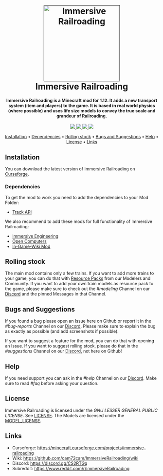 <h1 align="center">
    <br>
        <a href=""><img src="https://media.forgecdn.net/avatars/120/268/636406655841781764.png" alt="Immersive Railroading" width="250"></a>
    <br>
    Immersive Railroading
    <br>
</h1>
<h4 align="center">
    Immersive Railroading is a Minecraft mod for 1.12.  It adds a new transport system (item and players) to the game.  It is based in real world physics (where possible) and uses life size models to convey the true scale and grandeur of Railroading.
</h4>

<p align="center">
  <a href="http://174.138.127.16/job/Immersive%20Railroading/">
    <img src="https://img.shields.io/travis/com/ivandelabeldad/rackian-gateway.svg">
  </a>
  <a href="https://minecraft.net/en-us/">
     <img src="https://img.shields.io/badge/minecraft-1.12.2-blue.svg">
  </a>
  <a href="https://files.minecraftforge.net/">
     <img src="https://img.shields.io/badge/forge-14.23.1.2555-orange.svg">
  </a>
  <a href="https://discordapp.com/invite/CS2RTGq">
    <img src="https://img.shields.io/discord/355731184157720578.svg">
  </a>
</p>

<p align="center">
  <a href="#installation">Installation</a> •
  <a href="#dependencies">Dependencies</a> •
  <a href="#rolling-stock">Rolling stock</a> •
  <a href="#bugs-and-suggestions">Bugs and Suggestions</a> •
  <a href="#help">Help</a> •
  <a href="#license">License</a> •
  <a href="#links">Links</a>
</p>

## Installation
You can download the latest version of Immersive Railroading on [Curseforge](https://minecraft.curseforge.com/projects/immersive-railroading/files).
### Dependencies
To get the mod to work you need to add the dependencies to your Mod Folder:
 - [Track API](https://minecraft.curseforge.com/projects/track-api)
 
We also recommend to add these mods for full functionality of Immersive Railroading:
 - [Immersive Engineering](https://minecraft.curseforge.com/projects/immersive-engineering)
 - [Open Computers](https://minecraft.curseforge.com/projects/opencomputers)
 - [In-Game-Wiki Mod](https://minecraft.curseforge.com/projects/in-game-wiki-mod)
  
## Rolling stock
The main mod contains only a few trains. If you want to add more trains to your game, you can do that with [Resource Packs](https://github.com/cam72cam/ImmersiveRailroading/wiki/Resource-packs-(outside-sources)) from our Modelers and Community.
If you want to add your own train models as resource pack to the game, please make sure to check out the *#modeling* Channel on our [Discord](https://discordapp.com/invite/CS2RTGq) and the pinned Messages in that Channel.

## Bugs and Suggestions
If you found a bug please open an Issue here on Github or report it in the *#bug-reports* Channel on our [Discord](https://discordapp.com/invite/CS2RTGq).
Please make sure to explain the bug as exactly as possible (and add screenshots if possible).

If you want to suggest a feature for the mod, you can do that with opening an Issue.
If you want to suggest rolling stock, please do that in the *#suggestions* Channel on our [Discord](https://discordapp.com/invite/CS2RTGq), not here on Github!

## Help
If you need support you can ask in the *#help* Channel on our [Discord](https://discordapp.com/invite/CS2RTGq). 
Make sure to read *#faq* before asking your question.

## License
Immersive Railroading is licensed under the *GNU LESSER GENERAL PUBLIC LICENSE*. See [LICENSE](https://github.com/cam72cam/ImmersiveRailroading/blob/master/LICENSE).
The Models are licensed under the [MODEL_LICENSE](https://github.com/cam72cam/ImmersiveRailroading/blob/master/MODEL_LICENSE).

## Links
 - Curseforge: https://minecraft.curseforge.com/projects/immersive-railroading
 - Wiki: https://github.com/cam72cam/ImmersiveRailroading/wiki
 - Discord: https://discord.gg/CS2RTGq
 - Subreddit: https://www.reddit.com/r/ImmersiveRailroading